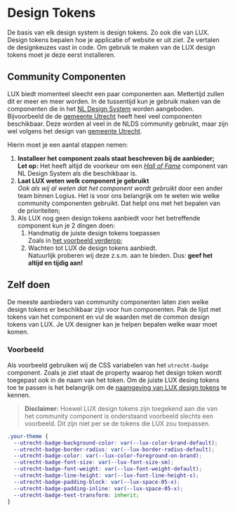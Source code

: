 # Design Tokens

[estafette-model]: https://www.nldesignsystem.nl/handboek/estafettemodel
[lux-naamgeving]: /docs/developer-naamgeving-design-tokens--docs
[nlds]: https://www.nldesignsystem.nl/
[storybook-utrecht]: https://nl-design-system.github.io/utrecht/storybook/

De basis van elk design system is design tokens. Zo ook die van LUX. Design tokens bepalen hoe je applicatie of website er uit ziet. Ze vertalen de designkeuzes vast in code. Om gebruik te maken van de LUX design tokens moet je deze eerst installeren.

## Community Componenten

LUX biedt momenteel sleecht een paar componenten aan. Mettertijd zullen dit er meer en meer worden. In de tussentijd kun je gebruik maken van de componenten die in het [NL Design System][nlds] worden aangeboden. Bijvoorbeeld de de [gemeente Utrecht][storybook-utrecht] heeft heel veel componenten beschikbaar. Deze worden al veel in de NLDS community gebruikt, maar zijn wel volgens het design van [gemeente Utrecht][storybook-utrecht].

Hierin moet je een aantal stappen nemen:

1. **Installeer het component zoals staat beschreven bij de aanbieder;**<br>**Let op:** Het heeft altijd de voorkeur om een [_Hall of Fame_][estafette-model] component van NL Design System als die beschikbaar is.
1. **Laat LUX weten welk component je gebruikt**<br>
   _Ook als wij al weten dat het component wordt gebruikt_ door een ander team binnen Logius. Het is voor ons belangrijk om te weten wie welke community componenten gebruikt. Dat helpt ons met het bepalen van de prioriteiten;
1. Als LUX nog geen design tokens aanbiedt voor het betreffende component kun je 2 dingen doen:
   1. Handmatig de juiste design tokens toepassen<br>Zoals in [het voorbeeld verderop](#zelf-doen);
   1. Wachten tot LUX de design tokens aanbiedt.<br>Natuurlijk proberen wij deze z.s.m. aan te bieden. Dus: **geef het altijd en tijdig aan!**

## Zelf doen

De meeste aanbieders van community componenten laten zien welke design tokens er beschikbaar zijn voor hun componenten. Pak de lijst met tokens van het component en vul de waarden met de common design tokens van LUX. Je UX designer kan je helpen bepalen welke waar moet komen.

### Voorbeeld

Als voorbeeld gebruiken wij de CSS variabelen van het `utrecht-badge` component. Zoals je ziet staat de property waarop het design token wordt toegepast ook in de naam van het token. Om de juiste LUX desing tokens toe te passen is het belangrijk om de [naamgeving van LUX design tokens][lux-naamgeving] te kennen.

> **Disclaimer:** Hoewel LUX design tokens zijn toegekend aan die van het community component is onderstaand voorbeeld slechts een voorbeeld. Dit zijn niet per se de tokens die LUX zou toepassen.

```css
.your-theme {
  --utrecht-badge-background-color: var(--lux-color-brand-default);
  --utrecht-badge-border-radius: var(--lux-border-radius-default);
  --utrecht-badge-color: var(--lux-color-foreground-on-brand);
  --utrecht-badge-font-size: var(--lux-font-size-sm);
  --utrecht-badge-font-weight: var(--lux-font-weight-default);
  --utrecht-badge-line-height: var(--lux-font-line-height-s);
  --utrecht-badge-padding-block: var(--lux-space-05-x);
  --utrecht-badge-padding-inline: var(--lux-space-05-x);
  --utrecht-badge-text-transform: inherit;
}
```
